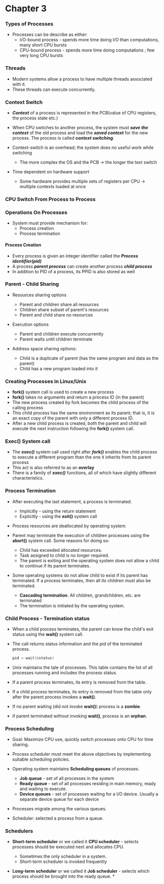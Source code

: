 # Chapter 3

### Types of Processes

* Processes can be describe as either:
  * I/O-bound process - spends more time doing I/O than computations, many short CPU bursts
  * CPU-bound process - spends more time doing computations ; few very long CPU bursts

### Threads

* Modern systems allow a process to have multiple threads associated with it.
* These threads can execute concurrently.

### Context Switch

* ***Context*** of a process is represented in the PCB(value of CPU registers, the process state etc.)
* When CPU switches to another process, the system must ***save the context*** of the old process and load the ***saved context*** for the new process. The process is called ***context switching***.
* Context-switch is an overhead; the system does no useful work while switching
  * The more complex the OS and the PCB -> the longer the text switch

* Time dependent on hardware support
  * Some hardware provides multiple sets of registers per CPU -> multiple contexts loaded at once

### CPU Switch From Process to Process

### Operations On Processes

* System must provide mechanism for:
  * Process creation
  * Process termination

#### Process Creation

* Every process is given an integer identifier called the ***Process identifier(pid)*** 
* A process ***parent process***  can create another process ***child process***
* In addition to PID of a process, its PPID is also stored as well

### Parent - Child Sharing

* Resources sharing options
  * Parent and children share all resources
  * Children share subset of parent's resources
  * Parent and child share no resources

* Execution options
  * Parent and children execute concurrently
  * Parent waits until children terminate

* Address space sharing options:
  * Child is a duplicate of parent (has the same program and data as the parent)
  * Child has a new program loaded into it

### Creating Processes in Linux/Unix

* **fork()** system call is used to create a new process
* **fork()** takes no arguments and return a process ID (in the parent)
* The new process created by fork becomes the child process of the calling process
* This child process has the same environment as its parent; that is, it is an exact copy of the parent with only a different process ID.
* After a new child process is created, both the parent and child will execute the next instruction following the **fork()** system call. 

### Exec() System call

* The ***exec()*** system call used right after ***fork()*** enables the child process to execute a different program than the one it inherits from its parent process
* This act is also referred to as an **overlay**
* There is a family of ***exec()*** functions, all of which have slightly different characteristics. 

### Process Termination

* After executing the last statement, a process is terminated.
  * Implicitly - using the return statement
  * Explicitly - using the **exit()** system call

* Process resources are deallocated by operating system.
* Parent may terminate the execution of children processes using the **abort()** system call. Some reasons for doing so:
  * Child has exceeded allocated resources.
  * Task assigned to child is no longer required.
  * The parent is exiting and the operating system does not allow a child to continue if its parent terminates.

* Some operating systems do not allow child to exist if its parent has terminated. If a process terminates, then all its children must also be terminated.
  * **Cascading termination**. All children, grandchildren, etc. are terminated
  * The termination is initiated by the operating system.

### Child Process - Termination status

* When a child process terminates, the parent can know the child's exit status using the **wait()** system call.

* The call returns status information and the pid of the terminated process.

  ``` c
  pid = wait(&status)
  ```

* Unix maintains the tale of processes. This table contains the list of all processes running and includes the process status.

* If a parent process terminates, its entry is removed from the table.

* If a child process terminates, its entry is removed from the table only after the parent process invokes a **wait()**.

* If no parent waiting (did not invoke **wait()**) process is a **zombie**.

* if parent terminated without invoking **wait()**, process is an **orphan**.

### Process Scheduling

* Goal: Maximize CPU use, quickly switch processes onto CPU for time sharing.
* Process scheduler must meet the above objectives by implementing suitable scheduling policies.
* Operating system maintains **Scheduling queues** of processes.
  * **Job queue** - set of all processes in the system
  * **Ready queue** - set of all processes residing in main memory, ready and waiting to execute.
  * **Device queues** - set of processes waiting for a I/O device. Usually a separate device queue for each device

* Processes migrate among the various queues.
* Scheduler:  selected a process from a queue. 

### Schedulers

* **Short-term scheduler** or we called it **CPU scheduler** - selects processes should be executed next and allocates CPU.
  * Sometimes the only scheduler in a system.
  * Short-term scheduler is invoked frequently

* **Long-term scheduler** or we called it **Job scheduler** - selects which process should be brought into the ready queue.
  * 
